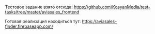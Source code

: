 Тестовое задание взято отсюда: 
  https://github.com/KosyanMedia/test-tasks/tree/master/aviasales_frontend
  
Готовая реализация находиться тут:
  https://aviasales-finder.firebaseapp.com/
  
